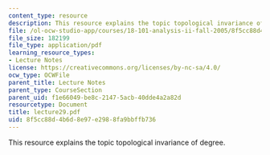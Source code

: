 ```yaml
---
content_type: resource
description: This resource explains the topic topological invariance of degree.
file: /ol-ocw-studio-app/courses/18-101-analysis-ii-fall-2005/8f5cc88d4b6d8e97e2988fa9bbffb736_lecture29.pdf
file_size: 182199
file_type: application/pdf
learning_resource_types:
- Lecture Notes
license: https://creativecommons.org/licenses/by-nc-sa/4.0/
ocw_type: OCWFile
parent_title: Lecture Notes
parent_type: CourseSection
parent_uid: f1e66049-be8c-2147-5acb-40dde4a2a82d
resourcetype: Document
title: lecture29.pdf
uid: 8f5cc88d-4b6d-8e97-e298-8fa9bbffb736
---
```

This resource explains the topic topological invariance of degree.